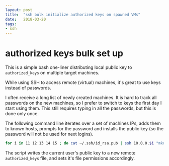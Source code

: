 ```yaml
---
layout: post
title:  "ssh bulk initialize authorized keys on spawned VMs"
date:   2018-03-20
tags:
- ssh
---
```


# authorized keys bulk set up #

This is a simple bash one-liner distributing local public key to ``authorized_keys`` on multiple target machines.

While using SSH to access remote (virtual) machines, it's great to use keys instead of passwords.

I often receive a long list of newly created machines. It is hard to track all passwords on the new machines, so I prefer to switch to keys the first day I start using them. This still requires typing in all the passwords, but this is done only once.

The following command line iterates over a set of machines IPs, adds them to known hosts, prompts for the password and installs the public key (so the password will not be used for next logins).

```bash
for i in 11 12 13 14 15 ; do cat ~/.ssh/id_rsa.pub | ssh 10.0.0.$i "mkdir .ssh ; cat > .ssh/authorized_keys ; chmod -R go-rwx .ssh" ; done
```

The script writes the current user's public key to a new remote ``authorized_keys`` file, and sets it's file permissions accordingly.
